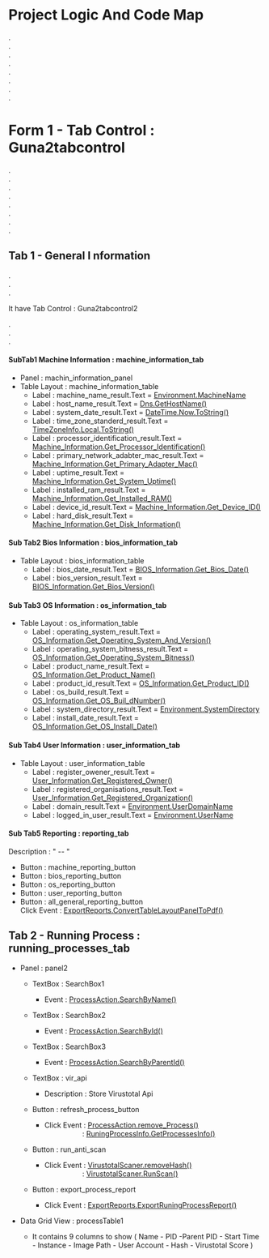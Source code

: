 # Project Logic And Code Map
.<br>.<br>.<br>.<br>.<br>.<br>.<br>.<br>
# Form 1 - Tab Control : Guna2tabcontrol
.<br>.<br>.<br>.<br>.<br>.<br>.<br>.<br>
## Tab 1 - General I nformation

.<br>.<br>.<br>

It have  Tab Control : Guna2tabcontrol2

.<br>.<br>.<br>

#### SubTab1 Machine Information : machine_information_tab
+ Panel : machin_information_panel
+ Table Layout : machine_information_table
  - Label : machine_name_result.Text = [Environment.MachineName]( )
  - Label : host_name_result.Text = [Dns.GetHostName()]( )
  - Label : system_date_result.Text = [DateTime.Now.ToString()]( )
  - Label : time_zone_standerd_result.Text = [TimeZoneInfo.Local.ToString()]( )
  - Label : processor_identification_result.Text = [Machine_Information.Get_Processor_Identification()]( )
  - Label : primary_network_adabter_mac_result.Text = [Machine_Information.Get_Primary_Adapter_Mac()]( )
  - Label : uptime_result.Text = [Machine_Information.Get_System_Uptime()]( )
  - Label : installed_ram_result.Text = [Machine_Information.Get_Installed_RAM()]( )
  - Label : device_id_result.Text = [Machine_Information.Get_Device_ID()]( )
  - Label : hard_disk_result.Text = [Machine_Information.Get_Disk_Information()]( )


#### Sub Tab2 Bios Information : bios_information_tab
+ Table Layout : bios_information_table
  - Label : bios_date_result.Text = [BIOS_Information.Get_Bios_Date()]( )
  - Label : bios_version_result.Text = [BIOS_Information.Get_Bios_Version()]( )
#### Sub Tab3 OS Information : os_information_tab
+ Table Layout : os_information_table
  - Label : operating_system_result.Text = [OS_Information.Get_Operating_System_And_Version()]( )
  - Label : operating_system_bitness_result.Text = [OS_Information.Get_Operating_System_Bitness()]( )
  - Label : product_name_result.Text = [OS_Information.Get_Product_Name()]( )
  - Label : product_id_result.Text = [OS_Information.Get_Product_ID()]( )
  - Label : os_build_result.Text = [OS_Information.Get_OS_Buil_dNumber()]( )
  - Label : system_directory_result.Text = [Environment.SystemDirectory]( )
  - Label : install_date_result.Text = [OS_Information.Get_OS_Install_Date()]( )

#### Sub Tab4 User Information : user_information_tab
+ Table Layout : user_information_table
  - Label : register_owener_result.Text = [User_Information.Get_Registered_Owner()]( )
  - Label : registered_organisations_result.Text = [User_Information.Get_Registered_Organization()]( )
  - Label : domain_result.Text = [Environment.UserDomainName]( )
  - Label : logged_in_user_result.Text = [Environment.UserName]( )

#### Sub Tab5 Reporting : reporting_tab
Description : " -- "
+ Button : machine_reporting_button
+ Button : bios_reporting_button
+ Button : os_reporting_button
+ Button : user_reporting_button
+ Button : all_general_reporting_button <br>
Click Event : [ExportReports.ConvertTableLayoutPanelToPdf()]( )


## Tab 2 - Running Process : running_processes_tab

+ Panel : panel2
  + TextBox : SearchBox1
    - Event : [ProcessAction.SearchByName()]( )
  + TextBox : SearchBox2
    - Event : [ProcessAction.SearchById()]( )

  + TextBox : SearchBox3
    - Event : [ProcessAction.SearchByParentId()]( )

  + TextBox : vir_api
    - Description : Store Virustotal Api
    
  + Button : refresh_process_button
     - Click Event : [ProcessAction.remove_Process()]( ) <br>
     &nbsp; &nbsp; &nbsp; &nbsp; &nbsp; &nbsp; &nbsp; &nbsp; &nbsp; &nbsp;: [RuningProcessInfo.GetProcessesInfo()]( )

  + Button : run_anti_scan
     - Click Event : [VirustotalScaner.removeHash()]( ) <br>
     &nbsp; &nbsp; &nbsp; &nbsp; &nbsp; &nbsp; &nbsp; &nbsp; &nbsp; &nbsp;: [VirustotalScaner.RunScan()]( )
     
  + Button : export_process_report
     - Click Event : [ExportReports.ExportRuningProcessReport()]( )

+ Data Grid View : processTable1
  - It contains 9 columns to show ( Name - PID -Parent PID - Start Time - Instance - Image Path - User Account - Hash - Virustotal Score )


















